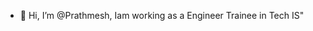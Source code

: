 - 👋 Hi, I’m @Prathmesh, Iam working as a Engineer Trainee in Tech IS"


<!---
Prathmesh2899/Prathmesh2899 is a ✨ special ✨ repository because its `README.md` (this file) appears on your GitHub profile.
You can click the Preview link to take a look at your changes.
--->
